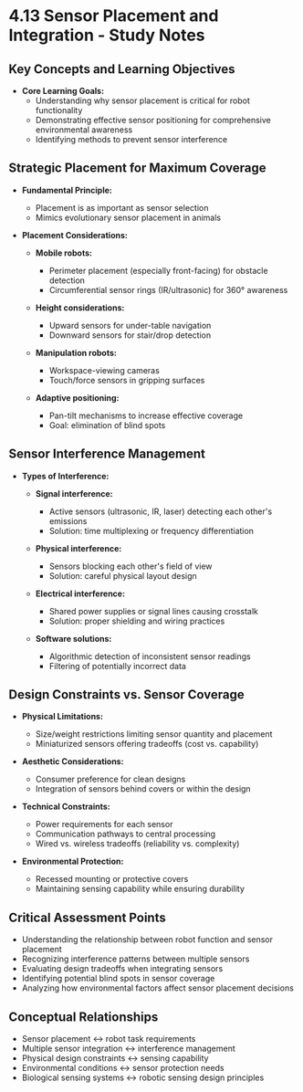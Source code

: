 # 4.13 Sensor Placement and Integration - Study Notes

## Key Concepts and Learning Objectives
* **Core Learning Goals:**
  * Understanding why sensor placement is critical for robot functionality
  * Demonstrating effective sensor positioning for comprehensive environmental awareness
  * Identifying methods to prevent sensor interference

## Strategic Placement for Maximum Coverage
* **Fundamental Principle:** 
  * Placement is as important as sensor selection
  * Mimics evolutionary sensor placement in animals

* **Placement Considerations:**
  * **Mobile robots:** 
    * Perimeter placement (especially front-facing) for obstacle detection
    * Circumferential sensor rings (IR/ultrasonic) for 360° awareness
  
  * **Height considerations:**
    * Upward sensors for under-table navigation
    * Downward sensors for stair/drop detection
  
  * **Manipulation robots:**
    * Workspace-viewing cameras
    * Touch/force sensors in gripping surfaces
  
  * **Adaptive positioning:**
    * Pan-tilt mechanisms to increase effective coverage
    * Goal: elimination of blind spots

## Sensor Interference Management
* **Types of Interference:**
  * **Signal interference:** 
    * Active sensors (ultrasonic, IR, laser) detecting each other's emissions
    * Solution: time multiplexing or frequency differentiation
  
  * **Physical interference:**
    * Sensors blocking each other's field of view
    * Solution: careful physical layout design
  
  * **Electrical interference:**
    * Shared power supplies or signal lines causing crosstalk
    * Solution: proper shielding and wiring practices
  
  * **Software solutions:**
    * Algorithmic detection of inconsistent sensor readings
    * Filtering of potentially incorrect data

## Design Constraints vs. Sensor Coverage
* **Physical Limitations:**
  * Size/weight restrictions limiting sensor quantity and placement
  * Miniaturized sensors offering tradeoffs (cost vs. capability)

* **Aesthetic Considerations:**
  * Consumer preference for clean designs
  * Integration of sensors behind covers or within the design

* **Technical Constraints:**
  * Power requirements for each sensor
  * Communication pathways to central processing
  * Wired vs. wireless tradeoffs (reliability vs. complexity)

* **Environmental Protection:**
  * Recessed mounting or protective covers
  * Maintaining sensing capability while ensuring durability

## Critical Assessment Points
* Understanding the relationship between robot function and sensor placement
* Recognizing interference patterns between multiple sensors
* Evaluating design tradeoffs when integrating sensors
* Identifying potential blind spots in sensor coverage
* Analyzing how environmental factors affect sensor placement decisions

## Conceptual Relationships
* Sensor placement ↔ robot task requirements
* Multiple sensor integration ↔ interference management
* Physical design constraints ↔ sensing capability
* Environmental conditions ↔ sensor protection needs
* Biological sensing systems ↔ robotic sensing design principles